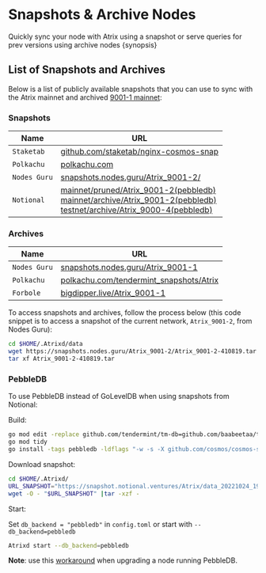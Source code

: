 <!--
order: 6
-->

# Snapshots & Archive Nodes

Quickly sync your node with Atrix using a snapshot or serve queries for prev versions using archive nodes {synopsis}

## List of Snapshots and Archives

Below is a list of publicly available snapshots that you can use to sync with the Atrix mainnet and
archived [9001-1 mainnet](https://github.com/Atrix/mainnet/tree/main/Atrix_9001-1):

<!-- markdown-link-check-disable -->

### Snapshots

| Name        | URL                                                                     |
| -------------|------------------------------------------------------------------------ |
| `Staketab`   | [github.com/staketab/nginx-cosmos-snap](https://github.com/staketab/nginx-cosmos-snap/blob/main/docs/Atrix.md) |
| `Polkachu`   | [polkachu.com](https://www.polkachu.com/tendermint_snapshots/Atrix)                   |
| `Nodes Guru` | [snapshots.nodes.guru/Atrix_9001-2/](snapshots.nodes.guru/Atrix_9001-2/)                   |
| `Notional`   | [mainnet/pruned/Atrix_9001-2(pebbledb)](https://snapshot.notional.ventures/Atrix/) <br> [mainnet/archive/Atrix_9001-2(pebbledb)](https://snapshot.notional.ventures/Atrix-archive/) <br> [testnet/archive/Atrix_9000-4(pebbledb)](https://snapshot.notional.ventures/Atrix-testnet-archive/)                   |

### Archives
<!-- markdown-link-check-disable -->

| Name           | URL                                                                             |
| ---------------|---------------------------------------------------------------------------------|
| `Nodes Guru`   | [snapshots.nodes.guru/Atrix_9001-1](https://snapshots.nodes.guru/Atrix_9001-1/)                                    |
| `Polkachu`     | [polkachu.com/tendermint_snapshots/Atrix](https://www.polkachu.com/tendermint_snapshots/Atrix)                           |
| `Forbole`      | [bigdipper.live/Atrix_9001-1](https://s3.bigdipper.live.eu-central-1.linodeobjects.com/Atrix_9001-1.tar.lz4) |

To access snapshots and archives, follow the process below (this code snippet is to access a snapshot of the current network, `Atrix_9001-2`, from Nodes Guru):

```bash
cd $HOME/.Atrixd/data
wget https://snapshots.nodes.guru/Atrix_9001-2/Atrix_9001-2-410819.tar
tar xf Atrix_9001-2-410819.tar
```

### PebbleDB

To use PebbleDB instead of GoLevelDB when using snapshots from Notional:

Build:

```bash
go mod edit -replace github.com/tendermint/tm-db=github.com/baabeetaa/tm-db@pebble
go mod tidy
go install -tags pebbledb -ldflags "-w -s -X github.com/cosmos/cosmos-sdk/types.DBBackend=pebbledb" ./...
```

Download snapshot:

```bash
cd $HOME/.Atrixd/
URL_SNAPSHOT="https://snapshot.notional.ventures/Atrix/data_20221024_193254.tar.gz"
wget -O - "$URL_SNAPSHOT" |tar -xzf -
```

Start:

Set `db_backend = "pebbledb"` in `config.toml` or start with `--db_backend=pebbledb`

```bash
Atrixd start --db_backend=pebbledb
```

**Note**: use this [workaround](https://github.com/notional-labs/cosmosia/blob/main/docs/pebbledb.md) when upgrading a node running PebbleDB.
